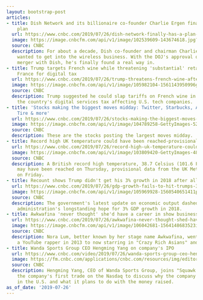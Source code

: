 ```yaml
---
layout: bootstrap-post
articles:
- title: Dish Network and its billionaire co-founder Charlie Ergen finally have a
    plan
  url: https://www.cnbc.com/2019/07/26/dish-network-finally-has-a-plan-for-a-new-wireless-network.html
  image: https://image.cnbcfm.com/api/v1/image/102539609-143674618.jpg?v=1532564326
  source: CNBC
  description: For about a decade, Dish co-founder and chairman Charlie Ergen has
    wanted to get into the wireless business. With the DOJ's approval of T-Mobile's
    merger with Dish, he's finally found a real way in.
- title: Trump targets French wine while threatening 'substantial' retaliation against
    France for digital tax
  url: https://www.cnbc.com/2019/07/26/trump-threatens-french-wine-after-france-passes-digital-tax.html
  image: https://image.cnbcfm.com/api/v1/image/105982104-1561143950996gettyimages-182864879.jpeg?v=1564160253
  source: CNBC
  description: Trump suggested he could slap tariffs on French wine in response to
    the country's digital services tax affecting U.S. tech companies.
- title: 'Stocks making the biggest moves midday: Twitter, Starbucks, Alphabet, Goodyear
    Tire & more'
  url: https://www.cnbc.com/2019/07/26/stocks-making-the-biggest-moves-starbucks-twitter-alphabet-goodyear.html
  image: https://image.cnbcfm.com/api/v1/image/104789258-GettyImages-527206674.jpg?v=1564160317
  source: CNBC
  description: These are the stocks posting the largest moves midday.
- title: Record high UK temperature could have been reached-provisional data
  url: https://www.cnbc.com/2019/07/26/record-high-uk-temperature-could-have-been-reached-provisional-data.html
  image: https://image.cnbcfm.com/api/v1/image/103809420-GettyImages-481551026.jpg?v=1469174229
  source: CNBC
  description: A British record high temperature, 38.7 Celsius (101.6 Fahrenheit),
    may have been reached on Thursday, provisional data from the UK Met Office showed
    on Friday.
- title: Recount shows Trump didn't get his 3% growth in 2018 after all
  url: https://www.cnbc.com/2019/07/26/gdp-growth-fails-to-hit-trumps-3percent-target-in-2018.html
  image: https://image.cnbcfm.com/api/v1/image/105969928-1560540651411preview.jpg?v=1564149995
  source: CNBC
  description: The government's latest update on economic output dashed the Trump
    administration's longstanding hope for 3% GDP growth in 2018.
- title: Awkwafina 'never thought' she'd have a career in show business
  url: https://www.cnbc.com/2019/07/26/awkwafina-never-thought-shed-have-a-career-in-show-business.html
  image: https://image.cnbcfm.com/api/v1/image/106042681-1564148683523img_3952.jpg?v=1564148691
  source: CNBC
  description: Nora Lum, better known by her stage name Awkwafina, went from being
    a YouTube rapper in 2013 to now starring in "Crazy Rich Asians" and "Ocean's 8."
- title: Wanda Sports Group CEO Hengming Yang on company's IPO
  url: https://www.cnbc.com/video/2019/07/26/wanda-sports-group-ceo-hengming-yang-on-companys-ipo.html
  image: https://fm.cnbc.com/applications/cnbc.com/resources/img/editorial/2019/07/26/106043047-190726sawandasports.600x400.jpg
  source: CNBC
  description: Hengming Yang, CEO of Wanda Sports Group, joins "Squawk Alley" after
    the company's first trade on the Nasdaq to discuss why the company chose to list
    in the U.S. and what it plans to do with the money raised.
as_of_date: '2019-07-26'
---
```


